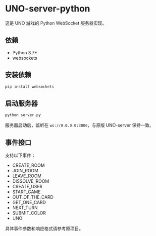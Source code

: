 # UNO-server-python

这是 UNO 游戏的 Python WebSocket 服务器实现。

## 依赖

- Python 3.7+
- websockets

## 安装依赖

```bash
pip install websockets
```

## 启动服务器

```bash
python server.py
```

服务器启动后，监听在 `ws://0.0.0.0:3000`，与原版 UNO-server 保持一致。

## 事件接口

支持以下事件：
- CREATE_ROOM
- JOIN_ROOM
- LEAVE_ROOM
- DISSOLVE_ROOM
- CREATE_USER
- START_GAME
- OUT_OF_THE_CARD
- GET_ONE_CARD
- NEXT_TURN
- SUBMIT_COLOR
- UNO

具体事件参数和响应格式请参考原项目。 